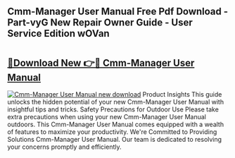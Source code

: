 ## Cmm-Manager User Manual Free Pdf Download - Part-vyG New Repair Owner Guide - User Service Edition wOVan

# <h2><a href="http://bc39047.oget.top/?id=Cmm-Manager+User+Manual">🔗Download New 👉🔴 Cmm-Manager User Manual</a></h2>

[![Cmm-Manager User Manual new download](https://i.imgur.com/5g1atiW.png)](http://bc39047.oget.top/?id=Cmm-Manager+User+Manual)
Product Insights This guide unlocks the hidden potential of your new Cmm-Manager User Manual with insightful tips and tricks. Safety Precautions for Outdoor Use Please take extra precautions when using your new Cmm-Manager User Manual outdoors. This Cmm-Manager User Manual comes equipped with a wealth of features to maximize your productivity. We're Committed to Providing Solutions Cmm-Manager User Manual. Our team is dedicated to resolving your concerns promptly and efficiently.
